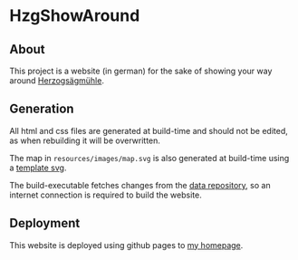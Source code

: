 # HzgShowAround

## About

This project is a website (in german) for the sake of showing your way around
[Herzogsägmühle](https://www.herzogsaegmuehle.de/).

## Generation

All html and css files are generated at build-time and should not be edited, as when rebuilding it will be overwritten.

The map in `resources/images/map.svg` is also generated at build-time using a [template svg](https://github.com/nirokay/HzgShowAroundData/blob/master/resources/images/map.svg).

The build-executable fetches changes from the [data repository](https://github.com/nirokay/HzgShowAroundData), so an internet connection is required to build the website.

## Deployment

This website is deployed using github pages to [my homepage](https://nirokay.github.io/HzgShowAround).
